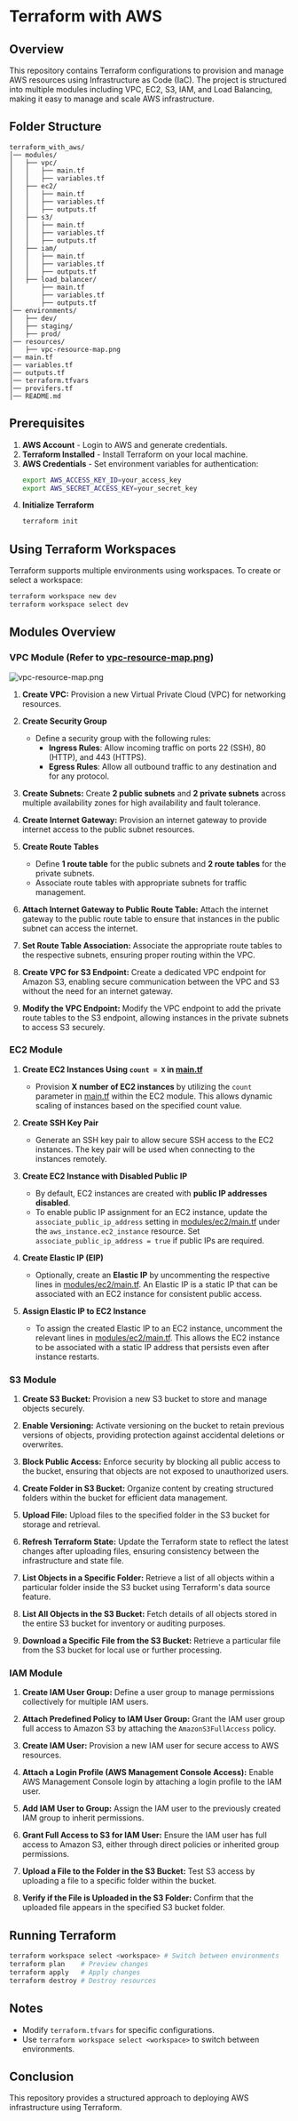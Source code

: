 # Terraform with AWS

## Overview
This repository contains Terraform configurations to provision and manage AWS resources using Infrastructure as Code (IaC). The project is structured into multiple modules including VPC, EC2, S3, IAM, and Load Balancing, making it easy to manage and scale AWS infrastructure.

## Folder Structure
```
terraform_with_aws/
│── modules/
│   ├── vpc/
│   │   ├── main.tf
│   │   ├── variables.tf
│   ├── ec2/
│   │   ├── main.tf
│   │   ├── variables.tf
│   │   ├── outputs.tf
│   ├── s3/
│   │   ├── main.tf
│   │   ├── variables.tf
│   │   ├── outputs.tf
│   ├── iam/
│   │   ├── main.tf
│   │   ├── variables.tf
│   │   ├── outputs.tf
│   ├── load_balancer/
│       ├── main.tf
│       ├── variables.tf
│       ├── outputs.tf
│── environments/
│   ├── dev/
│   ├── staging/
│   ├── prod/
│── resources/
│   ├── vpc-resource-map.png
│── main.tf
│── variables.tf
│── outputs.tf
│── terraform.tfvars
│── provifers.tf
│── README.md
```

## Prerequisites
1. **AWS Account** - Login to AWS and generate credentials.
2. **Terraform Installed** - Install Terraform on your local machine.
3. **AWS Credentials** - Set environment variables for authentication:
   ```sh
   export AWS_ACCESS_KEY_ID=your_access_key
   export AWS_SECRET_ACCESS_KEY=your_secret_key
   ```
4. **Initialize Terraform**
   ```sh
   terraform init
   ```

## Using Terraform Workspaces
Terraform supports multiple environments using workspaces. To create or select a workspace:
```sh
terraform workspace new dev
terraform workspace select dev
```

## Modules Overview
### **VPC Module** (Refer to [vpc-resource-map.png](./resources/vpc-resource-map.png))
![vpc-resource-map.png](resources/vpc-resource-map.png)
1. **Create VPC:** Provision a new Virtual Private Cloud (VPC) for networking resources.

2. **Create Security Group**  
   - Define a security group with the following rules:
     - **Ingress Rules**: Allow incoming traffic on ports 22 (SSH), 80 (HTTP), and 443 (HTTPS).
     - **Egress Rules**: Allow all outbound traffic to any destination and for any protocol.

3. **Create Subnets:** Create **2 public subnets** and **2 private subnets** across multiple availability zones for high availability and fault tolerance.

4. **Create Internet Gateway:** Provision an internet gateway to provide internet access to the public subnet resources.

5. **Create Route Tables**  
   - Define **1 route table** for the public subnets and **2 route tables** for the private subnets.
   - Associate route tables with appropriate subnets for traffic management.

6. **Attach Internet Gateway to Public Route Table:** Attach the internet gateway to the public route table to ensure that instances in the public subnet can access the internet.

7. **Set Route Table Association:** Associate the appropriate route tables to the respective subnets, ensuring proper routing within the VPC.

8. **Create VPC for S3 Endpoint:** Create a dedicated VPC endpoint for Amazon S3, enabling secure communication between the VPC and S3 without the need for an internet gateway.

9. **Modify the VPC Endpoint:** Modify the VPC endpoint to add the private route tables to the S3 endpoint, allowing instances in the private subnets to access S3 securely.

### **EC2 Module**
1. **Create EC2 Instances Using `count = X` in [main.tf](main.tf)**  
   - Provision **X number of EC2 instances** by utilizing the `count` parameter in [main.tf](main.tf) within the EC2 module. This allows dynamic scaling of instances based on the specified count value.

2. **Create SSH Key Pair**  
   - Generate an SSH key pair to allow secure SSH access to the EC2 instances. The key pair will be used when connecting to the instances remotely.

3. **Create EC2 Instance with Disabled Public IP**  
   - By default, EC2 instances are created with **public IP addresses disabled**.  
   - To enable public IP assignment for an EC2 instance, update the `associate_public_ip_address` setting in [modules/ec2/main.tf](modules/ec2/main.tf) under the `aws_instance.ec2_instance` resource. Set `associate_public_ip_address = true` if public IPs are required.

4. **Create Elastic IP (EIP)**  
   - Optionally, create an **Elastic IP** by uncommenting the respective lines in [modules/ec2/main.tf](modules/ec2/main.tf). An Elastic IP is a static IP that can be associated with an EC2 instance for consistent public access.

5. **Assign Elastic IP to EC2 Instance**  
   - To assign the created Elastic IP to an EC2 instance, uncomment the relevant lines in [modules/ec2/main.tf](modules/ec2/main.tf). This allows the EC2 instance to be associated with a static IP address that persists even after instance restarts.

### **S3 Module**
1. **Create S3 Bucket:** Provision a new S3 bucket to store and manage objects securely.  

2. **Enable Versioning:** Activate versioning on the bucket to retain previous versions of objects, providing protection against accidental deletions or overwrites.  

3. **Block Public Access:**  Enforce security by blocking all public access to the bucket, ensuring that objects are not exposed to unauthorized users.  

4. **Create Folder in S3 Bucket:** Organize content by creating structured folders within the bucket for efficient data management.  

5. **Upload File:** Upload files to the specified folder in the S3 bucket for storage and retrieval.  

6. **Refresh Terraform State:** Update the Terraform state to reflect the latest changes after uploading files, ensuring consistency between the infrastructure and state file.  

7. **List Objects in a Specific Folder:** Retrieve a list of all objects within a particular folder inside the S3 bucket using Terraform's data source feature.  

8. **List All Objects in the S3 Bucket:** Fetch details of all objects stored in the entire S3 bucket for inventory or auditing purposes.  

9. **Download a Specific File from the S3 Bucket:** Retrieve a particular file from the S3 bucket for local use or further processing.  

### **IAM Module**
1. **Create IAM User Group:** Define a user group to manage permissions collectively for multiple IAM users.  

2. **Attach Predefined Policy to IAM User Group:** Grant the IAM user group full access to Amazon S3 by attaching the `AmazonS3FullAccess` policy.  

3. **Create IAM User:** Provision a new IAM user for secure access to AWS resources.  

4. **Attach a Login Profile (AWS Management Console Access):** Enable AWS Management Console login by attaching a login profile to the IAM user.  

5. **Add IAM User to Group:** Assign the IAM user to the previously created IAM group to inherit permissions.  

6. **Grant Full Access to S3 for IAM User:** Ensure the IAM user has full access to Amazon S3, either through direct policies or inherited group permissions.  

7. **Upload a File to the Folder in the S3 Bucket:** Test S3 access by uploading a file to a specific folder within the bucket.  

8. **Verify if the File is Uploaded in the S3 Folder:** Confirm that the uploaded file appears in the specified S3 bucket folder.  


## Running Terraform
```sh
terraform workspace select <workspace> # Switch between environments
terraform plan    # Preview changes
terraform apply   # Apply changes
terraform destroy # Destroy resources
```

## Notes
- Modify `terraform.tfvars` for specific configurations.
- Use `terraform workspace select <workspace>` to switch between environments.

## Conclusion
This repository provides a structured approach to deploying AWS infrastructure using Terraform.

